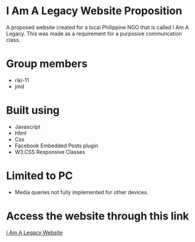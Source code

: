 # I Am A Legacy Website Proposition
A proposed website created for a local Philippine NGO that is called I Am A Legacy. This was made as a requirement for a purposive communcation class.

# Group members
- riki-11
- jmd

# Built using
- Javascript
- Html
- Css
- Facebook Embedded Posts plugin
- W3.CSS Responsive Classes

# Limited to PC
- Media queries not fully implemented for other devices.

# Access the website through this link
[I Am A Legacy Website](https://i-am-a-legacy-sample-website.riki11.repl.co/index.html )
